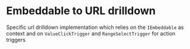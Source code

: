 # Embeddable to URL drilldown

Specific url drilldown implementation which relies on the `IEmbeddable` as context and on `ValueClickTrigger` and `RangeSelectTrigger` for action triggers
